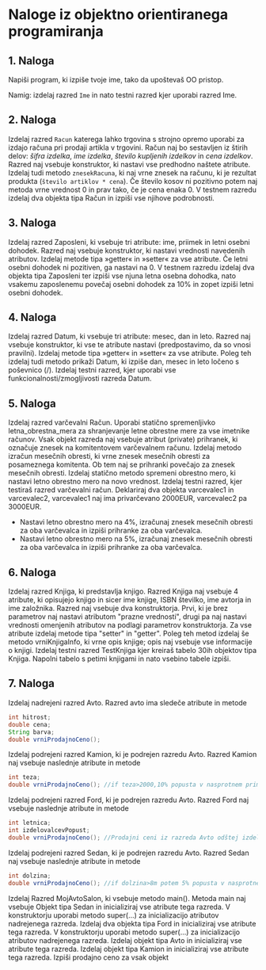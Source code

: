 # Naloge iz objektno orientiranega programiranja

## 1. Naloga
Napiši program, ki izpiše tvoje ime, tako da upoštevaš OO pristop.

Namig: izdelaj razred `Ime` in nato testni razred kjer uporabi razred Ime.

## 2. Naloga
Izdelaj razred `Racun` katerega lahko trgovina s strojno opremo uporabi za izdajo računa pri prodaji artikla v trgovini.
Račun naj bo sestavljen iz štirih delov: *šifra izdelka*, *ime izdelka*, *število kupljenih izdelkov* in *cena izdelkov*.
Razred naj vsebuje konstruktor, ki nastavi vse predhodno naštete atribute.
Izdelaj tudi metodo `znesekRacuna`, ki naj vrne znesek na računu, ki je rezultat produkta (`število artiklov * cena`).
Če število kosov ni pozitivno potem naj metoda vrne vrednost 0 in prav tako, če je cena enaka 0.
V testnem razredu izdelaj dva objekta tipa Račun in izpiši vse njihove podrobnosti.

## 3. Naloga
Izdelaj razred Zaposleni, ki vsebuje tri atribute: ime, priimek in letni osebni dohodek.
Razred naj vsebuje konstruktor, ki nastavi vrednosti navedenih atributov.
Izdelaj metode tipa »getter« in »setter« za vse atribute.
Če letni osebni dohodek ni pozitiven, ga nastavi na 0.
V testnem razredu izdelaj dva objekta tipa Zaposleni ter izpiši vse njuna letna osebna dohodka, nato vsakemu zaposlenemu povečaj osebni dohodek za 10% in zopet izpiši letni osebni dohodek.

## 4. Naloga
Izdelaj razred Datum, ki vsebuje tri atribute: mesec, dan in leto.
Razred naj vsebuje konstruktor, ki vse te atribute nastavi (predpostavimo, da so vnosi pravilni).
Izdelaj metode tipa »getter« in »setter« za vse atribute.
Poleg teh izdelaj tudi metodo prikaži Datum, ki izpiše dan, mesec in leto ločeno s poševnico (/).
Izdelaj testni razred, kjer uporabi vse funkcionalnosti/zmogljivosti razreda Datum.

## 5. Naloga
Izdelaj razred varčevalni Račun.
Uporabi statično spremenljivko letna_obrestna_mera za shranjevanje letne obrestne mere za vse imetnike računov.
Vsak objekt razreda naj vsebuje atribut (private) prihranek, ki označuje znesek na komitentovem varčevalnem računu.
Izdelaj metodo izračun mesečnih obresti, ki vrne znesek mesečnih obresti za posameznega komitenta.
Ob tem naj se prihranki povečajo za znesek mesečnih obresti.
Izdelaj statično metodo spremeni obrestno mero, ki nastavi letno obrestno mero na novo vrednost.
Izdelaj testni razred, kjer testiraš razred varčevalni račun. Deklariraj dva objekta varcevalec1 in varcevalec2, varcevalec1 naj ima privarčevano 2000EUR, varcevalec2 pa 3000EUR.
* Nastavi letno obrestno mero na 4%, izračunaj znesek mesečnih obresti za oba varčevalca in izpiši prihranke za oba varčevalca.
* Nastavi letno obrestno mero na 5%, izračunaj znesek mesečnih obresti za oba varčevalca in izpiši prihranke za oba varčevalca.

## 6. Naloga
Izdelaj razred Knjiga, ki predstavlja knjigo.
Razred Knjiga naj vsebuje 4 atribute, ki opisujejo knjigo in sicer ime knjige, ISBN številko, ime avtorja in ime založnika.
Razred naj vsebuje dva konstruktorja.
Prvi, ki je brez parametrov naj nastavi atributom "prazne vrednosti", drugi pa naj nastavi vrednosti omenjenih atributov na podlagi parametrov konstruktorja.
Za vse atribute izdelaj metode tipa "setter" in "getter".
Poleg teh metod izdelaj še metodo vrniKnjigaInfo, ki vrne opis knjige; opis naj vsebuje vse informacije o knjigi.
Izdelaj testni razred TestKnjiga kjer kreiraš tabelo 30ih objektov tipa Knjiga.
Napolni tabelo s petimi knjigami in nato vsebino tabele izpiši.

## 7. Naloga
Izdelaj nadrejeni razred Avto. Razred avto ima sledeče atribute in metode 
```java
int hitrost;
double cena;
String barva;
double vrniProdajnoCeno();
```
Izdelaj podrejeni razred Kamion, ki je podrejen razredu Avto. Razred Kamion naj vsebuje naslednje atribute in metode
```java
int teza;
double vrniProdajnoCeno(); //if teza>2000,10% popusta v nasprotnem primeru 20%
```

Izdelaj podrejeni razred Ford, ki je podrejen razredu Avto. Razred Ford naj vsebuje naslednje atribute in metode
```java
int letnica;
int izdelovalcevPopust;
double vrniProdajnoCeno(); //Prodajni ceni iz razreda Avto odštej izdelovalčev popust.
```

Izdelaj podrejeni razred Sedan, ki je podrejen razredu Avto. Razred Sedan naj vsebuje naslednje atribute in metode
```java
int dolzina;
double vrniProdajnoCeno(); //if dolzina>8m potem 5% popusta v nasprotnem primeru 10%
```

Izdelaj Razred MojAvtoSalon, ki vsebuje metodo main(). Metoda main naj vsebuje
Objekt tipa Sedan in inicializiraj vse atribute tega razreda. V konstruktorju uporabi metodo super(...) za inicializacijo atributov nadrejenega razreda.
Izdelaj dva objekta tipa Ford in inicializiraj vse atribute tega razreda. V konstruktorju uporabi metodo super(...) za inicializacijo atributov nadrejenega razreda.
Izdelaj objekt tipa Avto in inicializiraj vse atribute tega razreda.
Izdelaj objekt tipa Kamion in inicializiraj vse atribute tega razreda.
Izpiši prodajno ceno za vsak objekt
